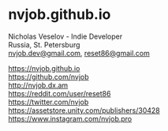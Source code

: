 # nvjob.github.io
Nicholas Veselov - Indie Developer <br>
Russia, St. Petersburg <br>
nvjob.dev@gmail.com, reset86@gmail.com <br>

https://nvjob.github.io <br>
https://github.com/nvjob <br>
http://nvjob.dx.am <br>
https://reddit.com/user/reset86 <br>
https://twitter.com/nvjob <br>
https://assetstore.unity.com/publishers/30428 <br>
https://www.instagram.com/nvjob.pro

